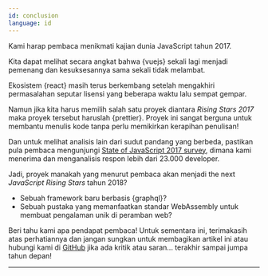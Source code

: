 ```yaml
---
id: conclusion  
language: id
---
```


Kami harap pembaca menikmati kajian dunia JavaScript tahun 2017. 

Kita dapat melihat secara angkat bahwa {vuejs} sekali lagi menjadi pemenang dan kesuksesannya sama sekali tidak melambat.

Ekosistem {react} masih terus berkembang setelah mengakhiri permasalahan seputar lisensi yang beberapa waktu lalu sempat gempar.

Namun jika kita harus memilih salah satu proyek diantara _Rising Stars 2017_ maka proyek tersebut haruslah {prettier}. Proyek ini sangat berguna untuk membantu menulis kode tanpa perlu memikirkan kerapihan penulisan!

Dan untuk melihat analisis lain dari sudut pandang yang berbeda, pastikan pula pembaca mengunjungi [State of JavaScript 2017 survey](https://stateofjs.com/), dimana kami menerima dan menganalisis respon lebih dari 23.000 developer.

Jadi, proyek manakah yang menurut pembaca akan menjadi the next _JavaScript Rising Stars_ tahun 2018?

* Sebuah framework baru berbasis {graphql}?
* Sebuah pustaka yang memanfaatkan standar WebAssembly untuk membuat pengalaman unik di peramban web?

Beri tahu kami apa pendapat pembaca! Untuk sementara ini, terimakasih atas perhatiannya dan jangan sungkan untuk membagikan artikel ini atau hubungi kami di [GitHub](https://github.com/bestofjs/javascript-risingstars) jika ada kritik atau saran... terakhir sampai jumpa tahun depan!

---

